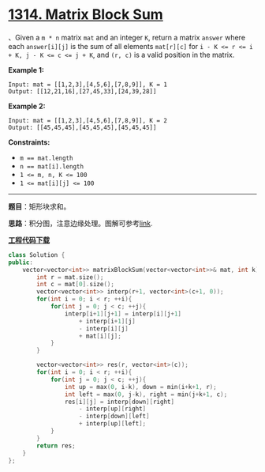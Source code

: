 # [1314. Matrix Block Sum](https://leetcode.com/problems/matrix-block-sum/)

、Given a `m * n` matrix `mat` and an integer `K`, return a matrix `answer` where each `answer[i][j]` is the sum of all elements `mat[r][c]` for `i - K <= r <= i + K, j - K <= c <= j + K`, and `(r, c)` is a valid position in the matrix.


**Example 1:**

```
Input: mat = [[1,2,3],[4,5,6],[7,8,9]], K = 1
Output: [[12,21,16],[27,45,33],[24,39,28]]
```

**Example 2:**

```
Input: mat = [[1,2,3],[4,5,6],[7,8,9]], K = 2
Output: [[45,45,45],[45,45,45],[45,45,45]]
```

**Constraints:**

- `m == mat.length`
- `n == mat[i].length`
- `1 <= m, n, K <= 100`
- `1 <= mat[i][j] <= 100`

-----

**题目**：矩形块求和。

**思路**：积分图，注意边缘处理。图解可参考[link](https://computersciencesource.wordpress.com/2010/09/03/computer-vision-the-integral-image/).

[**工程代码下载**](https://github.com/shenkh/leetcode)

```cpp
class Solution {
public:
    vector<vector<int>> matrixBlockSum(vector<vector<int>>& mat, int k) {
        int r = mat.size();
        int c = mat[0].size();
        vector<vector<int>> interp(r+1, vector<int>(c+1, 0));
        for(int i = 0; i < r; ++i){
            for(int j = 0; j < c; ++j){
                interp[i+1][j+1] = interp[i][j+1]
                    + interp[i+1][j]
                    - interp[i][j]
                    + mat[i][j];
            }
        }

        vector<vector<int>> res(r, vector<int>(c));
        for(int i = 0; i < r; ++i){
            for(int j = 0; j < c; ++j){
                int up = max(0, i-k), down = min(i+k+1, r);
                int left = max(0, j-k), right = min(j+k+1, c);
                res[i][j] = interp[down][right]
                    - interp[up][right]
                    - interp[down][left]
                    + interp[up][left];
            }
        }
        return res;
    }
};
```
